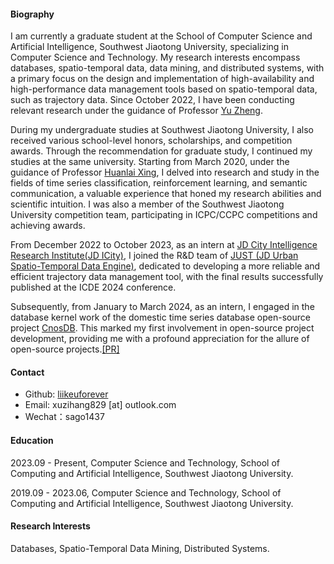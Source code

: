 
#### Biography
I am currently a graduate student at the School of Computer Science and Artificial Intelligence, Southwest Jiaotong University, specializing in Computer Science and Technology. My research interests encompass databases, spatio-temporal data, data mining, and distributed systems, with a primary focus on the design and implementation of high-availability and high-performance data management tools based on spatio-temporal data, such as trajectory data. Since October 2022, I have been conducting relevant research under the guidance of Professor [Yu Zheng](http://urban-computing.com/yuzheng).

During my undergraduate studies at Southwest Jiaotong University, I also received various school-level honors, scholarships, and competition awards. Through the recommendation for graduate study, I continued my studies at the same university. Starting from March 2020, under the guidance of Professor [Huanlai Xing](https://faculty.swjtu.edu.cn/xinghuanlai), I delved into research and study in the fields of time series classification, reinforcement learning, and semantic communication, a valuable experience that honed my research abilities and scientific intuition. I was also a member of the Southwest Jiaotong University competition team, participating in ICPC/CCPC competitions and achieving awards.

From December 2022 to October 2023, as an intern at [JD City Intelligence Research Institute(JD ICity)](https://icity.jd.com/), I joined the R&D team of [JUST (JD Urban Spatio-Temporal Data Engine)](https://just.jd.com/#/productCenter), dedicated to developing a more reliable and efficient trajectory data management tool, with the final results successfully published at the ICDE 2024 conference.

Subsequently, from January to March 2024, as an intern, I engaged in the database kernel work of the domestic time series database open-source project [CnosDB](https://cn.cnosdb.com/). This marked my first involvement in open-source project development, providing me with a profound appreciation for the allure of open-source projects.[[PR]](https://github.com/cnosdb/cnosdb/pulls?q=is%3Apr+author%3Aliikeuforever+is%3Aclosed+)

#### Contact
* Github: [liikeuforever](https://github.com/liikeuforever)
* Email: xuzihang829 [at] outlook.com
* Wechat：sago1437

#### Education
2023.09 - Present, Computer Science and Technology, School of Computing and Artificial Intelligence, Southwest Jiaotong University.

2019.09 - 2023.06, Computer Science and Technology, School of Computing and Artificial Intelligence, Southwest Jiaotong University.

#### Research Interests
Databases, Spatio-Temporal Data Mining, Distributed Systems.
